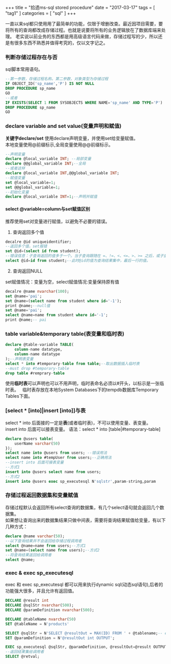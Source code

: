 +++
title = "拾遗ms-sql stored procedure"
date = "2017-03-17"
tags = [ "tag1" ]
categories = [ "sql" ]
+++

一直以来sql都只使用用了最简单的功能，仅限于增删改查。最近因项目需要，要将所有的查询都改成存储过程。也就是说要将所有的业务逻辑放在了数据库端来处理。
老实说以前业务的东西都是用高级语言代码来做，存储过程写的少，所以还是有很多东西不熟悉并值得考究的，仅以文字记之。
<!--more-->
### 判断存储过程存在与否

sql脚本常用语句。

```sql
--第一参数，存储过程名称。第二参数，对象类型为存储过程
IF OBJECT_ID('sp_name','P') IS NOT NULL
DROP PROCEDURE sp_name
GO
--或者
IF EXISTS(SELECT 1 FROM SYSOBJECTS WHERE NAME='sp_name' AND TYPE='P')
DROP PROCEDURE sp_name
GO
```
### declare variable and set value(变量声明和赋值)

**关键字declare/set**
使用declare声明变量，并使用set给变量赋值。  
本地变量使用@前缀标示,全局变量使用@@前缀标示。

```sql
--声明变量
declare @local_variable INT; --局部变量  
declare @@global_variable INT;--全局
--或者这样
declare @local_variable INT,@@global_variable INT;
--赋值变量
set @local_variable=1;
set @@global_variable=1;
--初始化变量
declare @local_variable INT=1;--声明并赋值
```
#### select @variable=column与set赋值区别

推荐使用set对变量进行赋值，以避免不必要的错误。

1. 查询返回多个值

``` sql
decalre @id uniqueidentifier;
--返回多个值，set报错
set @id=(select id from student);
--错误信息：子查询返回的值多于一个。当子查询跟随在 =、!=、<、<=、>、>= 之后，或子查询用作表达式时，这种情况是不允许的。
select @id=id from student;--此时@id的值为查询结果集中，最后一行的值。
```
2. 查询返回NULL

set赋值情况：变量为空，select赋值情况:变量保持原有值

``` sql
decalre @name nvarchar(100);
set @name='pai';
set @name=(select name from student where id='-1');
print @name;--null值
set @name='pai';
select @name=name from student where id='-1';
print @name;-- pai
```

### table variable&temporary table(表变量和临时表)

```sql
declare @table-variable TABLE(
    column-name datatype,
    column-name datatype
);--声明表变量
select * into #temporary-table from table;--取出数据插入临时表
--must drop #temporary-table
drop table #remprary-table
```
使用**临时表**可以声明也可以不用声明，临时表命名必须以#开头，以标示是一张临时表。  
临时表存放在本地System Databases下的tempdb数据库Temporary Tables下面。

### [select * [into]|insert [into]]与表

select * into 后面接的一定是**表**(或者临时表)，不可以使用变量、表变量。  
insert into 后面可以接表变量。
语法：select * into [table|#temporary-table]  
```sql
declare @users table(
    userName varchar(50)
});
select name into @users from users; --错误用法
select name into #tempUser from users;--正确用法
--insert into 后面可接表变量
--方式1
insert into @users select name from users;
--方式2
insert into @users exec sp_executesql N'sqlstr',param-string,param
```

### 存储过程返回数据集和变量赋值

存储过程默认会返回所有select查询的数据集，有几个select语句就会返回几个数据集。  
如果想让查询出来的数据集结果只做中间表，需要将查询结果赋值给变量，有以下几种方式：

```sql
declare @name varchar(50);
--以下查询结果并不会返回给存储过程调用者
select @name=name from users;--方式1
set @name=(select name from users);--方式2
--将查询结果返回给调用者
select @name;
```
### exec & exec sp_executesql

exec 和 exec sp_executesql 都可以用来执行dynamic sql(动态sql语句),后者的功能强大很多，并且允许有返回值。

```sql
DECLARE @result int   
DECLARE @sqlStr nvarchar(500);
DECLARE @paramDefinition nvarchar(500);

DECLARE @tableName nvarchar(50)  
SET @tableName = N'products'  

SELECT @sqlStr = N'SELECT @resultOut = MAX(ID) FROM ' + @tablename;-- exec sp_executesql 必须使用unicode字符串，因此字符串前面要带上N 
SET @paramDefinition = N'@resultOut int OUTPUT';

EXEC sp_executesql @sqlStr, @paramDefinition, @resultOut=@result OUTPUT;
--返回结果集给调用者
SELECT @retval; 
```
